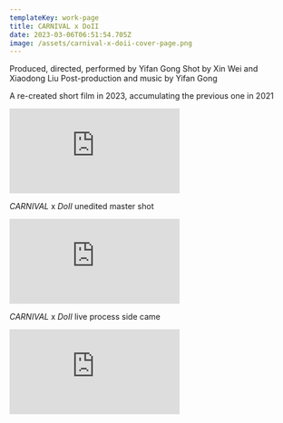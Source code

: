 ```yaml
---
templateKey: work-page
title: CARNIVAL x DoII
date: 2023-03-06T06:51:54.705Z
image: /assets/carnival-x-doii-cover-page.png
---
```

Produced, directed, performed by Yifan Gong
Shot by Xin Wei and Xiaodong Liu
Post-production and music by Yifan Gong

A﻿ re-created short film in 2023, accumulating the previous one in 2021

<div class="video-container"><iframe src="https://www.youtube.com/embed/eFSZstfcfZQ" class="video" frameborder="0" allow="accelerometer; autoplay; encrypted-media; gyroscope; picture-in-picture" allowfullscreen></iframe></div>

*CARNIVAL*﻿ x *DoII* unedited master shot

<div class="video-container"><iframe src="https://www.youtube.com/embed/ZNj4Ic91KOs" class="video" frameborder="0" allow="accelerometer; autoplay; encrypted-media; gyroscope; picture-in-picture" allowfullscreen></iframe></div>

*CARNIVAL*﻿ x *DoII* live process side came

<div class="video-container"><iframe src="https://www.youtube.com/embed/1W4rduB-3y4" class="video" frameborder="0" allow="accelerometer; autoplay; encrypted-media; gyroscope; picture-in-picture" allowfullscreen></iframe></div>